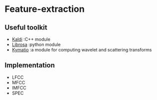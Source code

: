 # Feature-extraction  
## Useful toolkit  
- [Kaldi](http://kaldi-asr.org/) :C++ module  
- [Librosa](https://librosa.github.io/librosa/) :python module  
- [Kymatio](https://www.kymat.io/) :a module for computing wavelet and scattering transforms  

## Implementation
- LFCC  
- MFCC  
- IMFCC 
- SPEC
